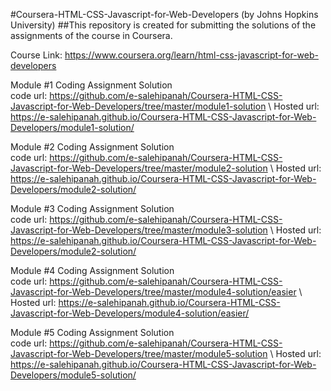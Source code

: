 #Coursera-HTML-CSS-Javascript-for-Web-Developers (by Johns Hopkins University)
##This repository is created for submitting the solutions of the assignments of the course in Coursera.

Course Link: https://www.coursera.org/learn/html-css-javascript-for-web-developers 

Module #1 Coding Assignment Solution  
code url: https://github.com/e-salehipanah/Coursera-HTML-CSS-Javascript-for-Web-Developers/tree/master/module1-solution \ Hosted url: https://e-salehipanah.github.io/Coursera-HTML-CSS-Javascript-for-Web-Developers/module1-solution/

Module #2 Coding Assignment Solution  
code url: https://github.com/e-salehipanah/Coursera-HTML-CSS-Javascript-for-Web-Developers/tree/master/module2-solution \ Hosted url: https://e-salehipanah.github.io/Coursera-HTML-CSS-Javascript-for-Web-Developers/module2-solution/

Module #3 Coding Assignment Solution  
code url: https://github.com/e-salehipanah/Coursera-HTML-CSS-Javascript-for-Web-Developers/tree/master/module3-solution \ Hosted url: https://e-salehipanah.github.io/Coursera-HTML-CSS-Javascript-for-Web-Developers/module2-solution/

Module #4 Coding Assignment Solution  
code url: https://github.com/e-salehipanah/Coursera-HTML-CSS-Javascript-for-Web-Developers/tree/master/module4-solution/easier \ Hosted url: https://e-salehipanah.github.io/Coursera-HTML-CSS-Javascript-for-Web-Developers/module4-solution/easier/

Module #5 Coding Assignment Solution  
code url: https://github.com/e-salehipanah/Coursera-HTML-CSS-Javascript-for-Web-Developers/tree/master/module5-solution \ Hosted url: https://e-salehipanah.github.io/Coursera-HTML-CSS-Javascript-for-Web-Developers/module5-solution/

